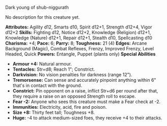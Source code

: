 Dark young of shub-niggurath

No description for this creature yet.

**Attributes:** Agility d12, Smarts d10, Spirit d12+1, Strength d12+4,
Vigor d12+2
**Skills:** Fighting d12, Notice d12+2, Knowledge (Religion) d12+1,
Knowledge (Nature) d12+1, Repair d12+1, Stealth d10, Spellcasting d10
**Charisma:** +4; **Pace:** 6; **Parry:** 8; **Toughness:** 21 (4)
**Edges:** Arcane Background (Magic), Combat Reflexes, Frenzy, Improved
Frenzy, Level Headed, Quick
**Powers:** Entangle, Puppet (plants only)
**Special Abilities**
- **Armour +4:** Natural armour.
- **Tentacles:** Str+d8; Reach 1"; Constrict.
- **Darkvision:** No vision penalties for darkness (range 12").
- **Tremorsense:** Can sense and accurately pinpoint anything within 6"
that's in contact with the ground.
- **Constrict:** Pin opponent on a raise, inflict Str+d6 per round after
that, they require a raise on an opposed Strength roll to escape.
- **Fear -2:** Anyone who sees this creature must make a Fear check at
-2.
- **Immunities:** Electricity, acid, fire and poison.
- **Size +8:** Thirty feet tall; Toughness +8.
- **Huge:** -4 to attack medium-sized foes, they receive +4 to their
attacks.

